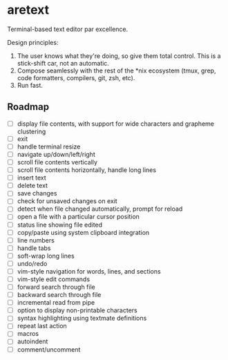 # aretext
Terminal-based text editor par excellence.

Design principles:

1. The user knows what they're doing, so give them total control.  This is a stick-shift car, not an automatic.
2. Compose seamlessly with the rest of the \*nix ecosystem (tmux, grep, code formatters, compilers, git, zsh, etc).
3. Run fast.


## Roadmap

- [ ] display file contents, with support for wide characters and grapheme clustering
- [ ] exit
- [ ] handle terminal resize
- [ ] navigate up/down/left/right
- [ ] scroll file contents vertically
- [ ] scroll file contents horizontally, handle long lines
- [ ] insert text
- [ ] delete text
- [ ] save changes
- [ ] check for unsaved changes on exit
- [ ] detect when file changed automatically, prompt for reload
- [ ] open a file with a particular cursor position
- [ ] status line showing file edited
- [ ] copy/paste using system clipboard integration
- [ ] line numbers
- [ ] handle tabs
- [ ] soft-wrap long lines
- [ ] undo/redo
- [ ] vim-style navigation for words, lines, and sections
- [ ] vim-style edit commands
- [ ] forward search through file
- [ ] backward search through file
- [ ] incremental read from pipe
- [ ] option to display non-printable characters
- [ ] syntax highlighting using textmate definitions
- [ ] repeat last action
- [ ] macros
- [ ] autoindent
- [ ] comment/uncomment
